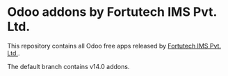 # Odoo addons by Fortutech IMS Pvt. Ltd.

This repository contains all Odoo free apps released by [Fortutech IMS Pvt. Ltd.](https://apps.odoo.com/apps/modules/browse?price=Free&author=Fortutech+IMS+Pvt.+Ltd.).

The default branch contains v14.0 addons.


